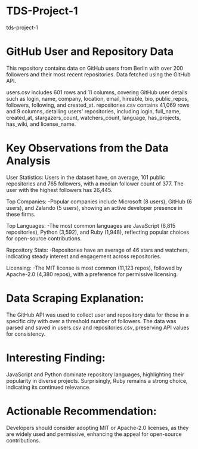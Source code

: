 # TDS-Project-1
tds-project-1


# GitHub User and Repository Data
This repository contains data on GitHub users from Berlin with over 200 followers and their most recent repositories.
Data fetched using the GitHub API.

users.csv includes 601 rows and 11 columns, covering GitHub user details such as login, name, company, location, email, hireable, bio, public_repos, followers, following, and created_at. repositories.csv contains 41,069 rows and 9 columns, detailing users' repositories, including login, full_name, created_at, stargazers_count, watchers_count, language, has_projects, has_wiki, and license_name.

# Key Observations from the Data Analysis
User Statistics: Users in the dataset have, on average, 101 public repositories and 765 followers, with a median follower count of 377. The user with the highest followers has 26,445.

Top Companies: 
  -Popular companies include Microsoft (8 users), GitHub (6 users), and Zalando (5 users), showing an active developer presence in these firms.
  
Top Languages:
  -The most common languages are JavaScript (6,815 repositories), Python (3,592), and Ruby (1,948), reflecting popular choices for open-source contributions.
  
Repository Stats:
  -Repositories have an average of 46 stars and watchers, indicating steady interest and engagement across repositories.
  
Licensing:
  -The MIT license is most common (11,123 repos), followed by Apache-2.0 (4,380 repos), with a preference for permissive licensing.

# Data Scraping Explanation:
The GitHub API was used to collect user and repository data for those in a specific city with over a threshold number of followers. The data was parsed and saved in users.csv and repositories.csv, preserving API values for consistency.

# Interesting Finding: 
JavaScript and Python dominate repository languages, highlighting their popularity in diverse projects. Surprisingly, Ruby remains a strong choice, indicating its continued relevance.

# Actionable Recommendation: 
Developers should consider adopting MIT or Apache-2.0 licenses, as they are widely used and permissive, enhancing the appeal for open-source contributions.
